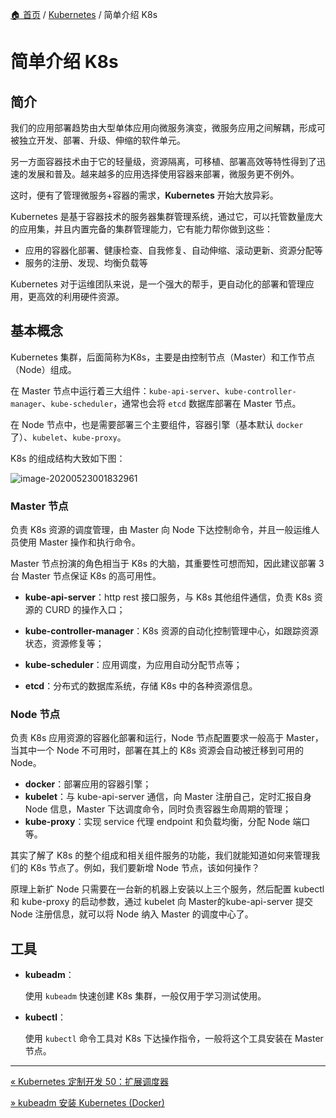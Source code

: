 [🏠 首页](../_index.md) / [Kubernetes](_index.md) / 简单介绍 K8s

# 简单介绍 K8s

## 简介

我们的应用部署趋势由大型单体应用向微服务演变，微服务应用之间解耦，形成可被独立开发、部署、升级、伸缩的软件单元。

另一方面容器技术由于它的轻量级，资源隔离，可移植、部署高效等特性得到了迅速的发展和普及。越来越多的应用选择使用容器来部署，微服务更不例外。

这时，便有了管理微服务+容器的需求，**Kubernetes** 开始大放异彩。

Kubernetes 是基于容器技术的服务器集群管理系统，通过它，可以托管数量庞大的应用集，并且内置完备的集群管理能力，它有能力帮你做到这些：

- 应用的容器化部署、健康检查、自我修复、自动伸缩、滚动更新、资源分配等
- 服务的注册、发现、均衡负载等

Kubernetes 对于运维团队来说，是一个强大的帮手，更自动化的部署和管理应用，更高效的利用硬件资源。

## 基本概念

Kubernetes 集群，后面简称为K8s，主要是由控制节点（Master）和工作节点（Node）组成。

在 Master 节点中运行着三大组件：`kube-api-server`、`kube-controller-manager`、`kube-scheduler`，通常也会将 `etcd` 数据库部署在 Master 节点。

在 Node 节点中，也是需要部署三个主要组件，容器引擎（基本默认 `docker` 了）、`kubelet`、`kube-proxy`。

K8s 的组成结构大致如下图：

![image-20200523001832961](https://images.poneding.com/2025/03/202503112116527.png)

### Master 节点

负责 K8s 资源的调度管理，由 Master 向 Node 下达控制命令，并且一般运维人员使用 Master 操作和执行命令。

Master 节点扮演的角色相当于 K8s 的大脑，其重要性可想而知，因此建议部署 3 台 Master 节点保证 K8s 的高可用性。

- **kube-api-server**：http rest 接口服务，与 K8s 其他组件通信，负责 K8s 资源的 CURD 的操作入口；

- **kube-controller-manager**：K8s 资源的自动化控制管理中心，如跟踪资源状态，资源修复等；
- **kube-scheduler**：应用调度，为应用自动分配节点等；

- **etcd**：分布式的数据库系统，存储 K8s 中的各种资源信息。

### Node 节点

负责 K8s 应用资源的容器化部署和运行，Node 节点配置要求一般高于 Master，当其中一个 Node 不可用时，部署在其上的 K8s 资源会自动被迁移到可用的 Node。

- **docker**：部署应用的容器引擎；
- **kubelet**：与 kube-api-server 通信，向 Master 注册自己，定时汇报自身 Node 信息，Master 下达调度命令，同时负责容器生命周期的管理；
- **kube-proxy**：实现 service 代理 endpoint 和负载均衡，分配 Node 端口等。

其实了解了 K8s 的整个组成和相关组件服务的功能，我们就能知道如何来管理我们的 K8s 节点了。例如，我们要新增 Node 节点，该如何操作？

原理上新扩 Node 只需要在一台新的机器上安装以上三个服务，然后配置 kubectl 和 kube-proxy 的启动参数，通过 kubelet 向 Master的kube-api-server 提交 Node 注册信息，就可以将 Node 纳入 Master 的调度中心了。

## 工具

- **kubeadm**：

  使用 `kubeadm` 快速创建 K8s 集群，一般仅用于学习测试使用。

- **kubectl**：

  使用 `kubectl` 命令工具对 K8s 下达操作指令，一般将这个工具安装在 Master 节点。

---
[« Kubernetes 定制开发 50：扩展调度器](k8s-dev-50-extend-kube-scheduler.md)

[» kubeadm 安装 Kubernetes (Docker)](kubeadm-install-k8s-docker.md)
